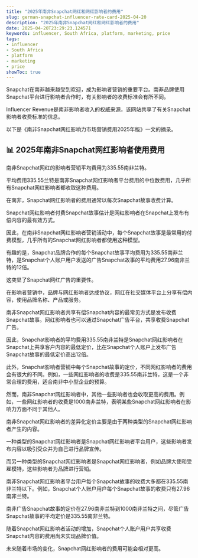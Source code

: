 ```yaml
---
title: "2025年南非Snapchat网红和网红影响者的费用"
slug: german-snapchat-influencer-rate-card-2025-04-20
description: "2025年南非Snapchat网红和网红影响者的费用"
date: 2025-04-20T23:29:23.124571
keywords: influencer, South Africa, platform, marketing, price
tags:
- influencer
- South Africa
- platform
- marketing
- price
showToc: true
---
```


Snapchat在南非越来越受到欢迎，成为影响者营销的重要平台。南非品牌使用Snapchat平台进行影响者合作时，有关影响者的收费标准会有所不同。

Influencer Revenue是南非影响者收入的权威来源，该网站共享了有关Snapchat影响者收费标准的信息。

以下是《南非Snapchat网红影响力市场营销费用2025年版》一文的摘录。


## 📊 2025年南非Snapchat网红影响者使用费用

南非Snapchat网红的影响者营销平均费用为335.55南非兰特。

平均费用335.55兰特是南非Snapchat网红影响者平台费用的中位数费用，几乎所有Snapchat网红影响者都收取这种费用。

在南非，Snapchat网红影响者的费用通常以每次Snapchat故事收费计算。

Snapchat网红影响者付费Snapchat故事估计是网红影响者在Snapchat上发布有偿内容的最有效方式。

因此，在南非Snapchat网红影响者营销活动中，每个Snapchat故事是最常用的付费模型，几乎所有的Snapchat网红影响者都使用这种模型。

有趣的是，Snapchat品牌合作的每个Snapchat故事平均费用为335.55南非兰特，是Snapchat个人账户用户发送的广告Snapchat故事的平均费用27.96南非兰特的12倍。

这突显了Snapchat网红广告的重要性。

在影响者营销中，品牌与网红影响者达成协议，网红在社交媒体平台上分享有偿内容，使用品牌名称、产品或服务。

南非Snapchat网红影响者共享有偿Snapchat内容的最常见方式是发布收费Snapchat故事。网红影响者也可以通过Snapchat广告平台，共享收费Snapchat广告。

因此，Snapchat影响者的平均费用335.55南非兰特是Snapchat网红影响者在Snapchat上共享客户内容的最低定价，比在Snapchat个人账户上发布广告Snapchat故事的最低定价高出12倍。

此外，Snapchat影响者营销中每个Snapchat故事的定价，不同网红影响者的费用会有很大的不同。例如，一些网红影响者的收费是335.55南非兰特，这是一个非常合理的费用，适合南非中小型企业的预算。

然而，南非Snapchat网红影响者中，其他一些影响者也会收取更高的费用。例如，一些网红影响者的收费是1000南非兰特，表明某些Snapchat网红影响者在影响力方面不同于其他人。

南非Snapchat网红影响者的差异化定价主要是由于两种类型的Snapchat网红影响者产生的内容。

一种类型的Snapchat网红影响者是Snapchat网红影响者平台用户，这些影响者发布内容以吸引受众并为自己进行品牌宣传。

而另一种类型的Snapchat网红影响者是Snapchat网红影响者，例如品牌大使和受雇模特，这些影响者为品牌进行营销。

南非Snapchat网红影响者平台用户每个Snapchat故事的收费大多都在335.55南非兰特以下。例如，Snapchat个人账户用户每个Snapchat故事的收费只有27.96南非兰特。

南非广告Snapchat故事的定价在27.96南非兰特到1000南非兰特之间，尽管广告Snapchat故事的平均定价是335.55南非兰特。

随着Snapchat网红影响者活动的增加，Snapchat个人账户用户共享收费Snapchat内容的费用尚未实现品牌价值。

未来随着市场的变化，Snapchat网红影响者的费用可能会相对更高。